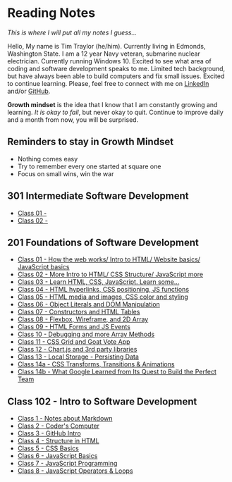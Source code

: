 # Reading Notes

*This is where I will put all my notes I guess...*

Hello, My name is Tim Traylor (he/him). Currently living in Edmonds, Washington State. I am a 12 year Navy veteran, submarine nuclear electrician. Currently running Windows 10. Excited to see what area of coding and software development speaks to me. Limited tech background, but have always been able to build computers and fix small issues. Excited to continue learning.
Please, feel free to connect with me on [LinkedIn](www.linkedin.com/in/ttraylor310) and/or [GitHub](https://github.com/ttray310).

**Growth mindset** is the idea that I know that I am constantly growing and learning. *It is okay to fail*, but never okay to quit. Continue to improve daily and a month from now, you will be surprised.

<!-- ### Various Notes for Markdown
<!-- Good for commenting your Markdown AND blocking out Markdown that you don't want rendered. -->
<!-- Markdown is useful for Styling Text:

1. **Two asterisks make it Bold**  
2. _One underscore is Italic_  
3. **_Three asterisks are both Bold and Italic_** -->

## Reminders to stay in Growth Mindset

* Nothing comes easy
* Try to remember every one started at square one
* Focus on small wins, win the war

## 301 Intermediate Software Development

* [Class 01 -](/C301/class-01.md)
* [Class 02 -](/C301/class-02.md)

## 201 Foundations of Software Development

* [Class 01 - How the web works/ Intro to HTML/ Website basics/ JavaScript basics](/C201/class-01.md)
* [Class 02 - More Intro to HTML/ CSS Structure/ JavaScript more](/C201/class-02.md)
* [Class 03 - Learn HTML, CSS, JavaScript. Learn some...](/C201/class-03.md)
* [Class 04 - HTML hyperlinks, CSS positioning, JS functions](/C201/class-04.md)
* [Class 05 - HTML media and images, CSS color and styling](/C201/class-05.md)
* [Class 06 - Object Literals and DOM Manipulation](/C201/class-06.md)
* [Class 07 - Constructors and HTML Tables](/C201/class-07.md)
* [Class 08 - Flexbox, Wireframe, and 2D Array](/C201/class-08.md)
* [Class 09 - HTML Forms and JS Events](/C201/class-09.md)
* [Class 10 - Debugging and more Array Methods](/C201/class-10.md)
* [Class 11 - CSS Grid and Goat Vote App](/C201/class-11.md)
* [Class 12 - Chart.js and 3rd party libraries](/C201/class-12.md)
* [Class 13 - Local Storage - Persisting Data](/C201/class-13.md)
* [Class 14a - CSS Transforms, Transitions & Animations](/C201/class-14a.md)
* [Class 14b - What Google Learned from Its Quest to Build the Perfect Team](/C201/class-14b.md)

## Class 102 - Intro to Software Development

* [Class 1 - Notes about Markdown](/C102/class-01.md)
* [Class 2 - Coder's Computer](/C102/class-02.md)
* [Class 3 - GitHub Intro](/C102/class-03.md)
* [Class 4 - Structure in HTML](/C102/class-04.md)
* [Class 5 - CSS Basics](/C102/class-05.md)
* [Class 6 - JavaScript Basics](/C102/class-06.md)
* [Class 7 - JavaScript Programming](/C102/class-07.md)
* [Class 8 - JavaScript Operators & Loops](/C102/class-08.md)

